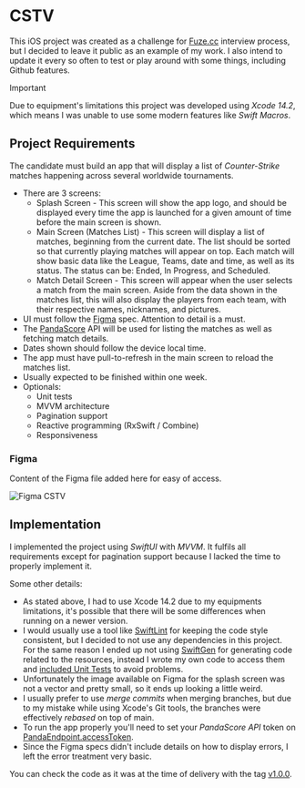 # CSTV

This iOS project was created as a challenge for [Fuze.cc](https://fuze.cc/) interview process, but I decided to leave it public as an example of my work.
I also intend to update it every so often to test or play around with some things, including Github features.

> [!IMPORTANT]
> Due to equipment's limitations this project was developed using _Xcode 14.2_, which means I was unable to use some modern features like _Swift Macros_.

## Project Requirements

The candidate must build an app that will display a list of _Counter-Strike_ matches happening across several worldwide tournaments.

- There are 3 screens:
  - Splash Screen - This screen will show the app logo, and should be displayed every time the app is launched for a given amount of time before the main screen is shown.
  - Main Screen (Matches List) - This screen will display a list of matches, beginning from the current date. The list should be sorted so that currently playing matches will appear on top. Each match will show basic data like the League, Teams, date and time, as well as its status. The status can be: Ended, In Progress, and Scheduled.
  - Match Detail Screen - This screen will appear when the user selects a match from the main screen. Aside from the data shown in the matches list, this will also display the players from each team, with their respective names, nicknames, and pictures.
- UI must follow the [Figma](#figma) spec. Attention to detail is a must.
- The [PandaScore](https://pandascore.co/) API will be used for listing the matches as well as fetching match details.
- Dates shown should follow the device local time.
- The app must have pull-to-refresh in the main screen to reload the matches list.
- Usually expected to be finished within one week.
- Optionals:
  - Unit tests
  - MVVM architecture
  - Pagination support
  - Reactive programming (RxSwift / Combine)
  - Responsiveness

### Figma

Content of the Figma file added here for easy of access.

![Figma CSTV](https://github.com/user-attachments/assets/09a2d070-c260-4a6e-8eb0-adddbb5e5f75)

## Implementation

I implemented the project using _SwiftUI_ with _MVVM_. It fulfils all requirements except for pagination support because I lacked the time to properly implement it.

Some other details:

- As stated above, I had to use Xcode 14.2 due to my equipments limitations, it's possible that there will be some differences when running on a newer version.
- I would usually use a tool like [SwiftLint](https://github.com/realm/SwiftLint) for keeping the code style consistent, but I decided to not use any dependencies in this project. For the same reason I ended up not using [SwiftGen](https://github.com/SwiftGen/SwiftGen) for generating code related to the resources, instead I wrote my own code to access them and [included Unit Tests](https://github.com/Robuske/CSTV/blob/dcf34ddb8919522a29a3e5db1763af04a2869106/CSTVTests/MainAssetsTests.swift) to avoid problems.
- Unfortunately the image available on Figma for the splash screen was not a vector and pretty small, so it ends up looking a little weird.
- I usually prefer to use _merge commits_ when merging branches, but due to my mistake while using Xcode's Git tools, the branches were effectively _rebased_ on top of main.
- To run the app properly you'll need to set your _PandaScore API_ token on [PandaEndpoint.accessToken](https://github.com/Robuske/CSTV/blob/dcf34ddb8919522a29a3e5db1763af04a2869106/CSTV/Network/PandaEndpoint.swift#L18).
- Since the Figma specs didn't include details on how to display errors, I left the error treatment very basic.

You can check the code as it was at the time of delivery with the tag [v1.0.0](https://github.com/Robuske/CSTV/tree/v1.0.0).
